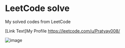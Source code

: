 # LeetCode solve

My solved codes from LeetCode

[Link Text]My Profile https://leetcode.com/u/Pratyay008/

![image](https://github.com/Pratyay008/LeetCode-solve/assets/81563083/99858d26-38ba-4c48-b454-e665d731e4f3)
